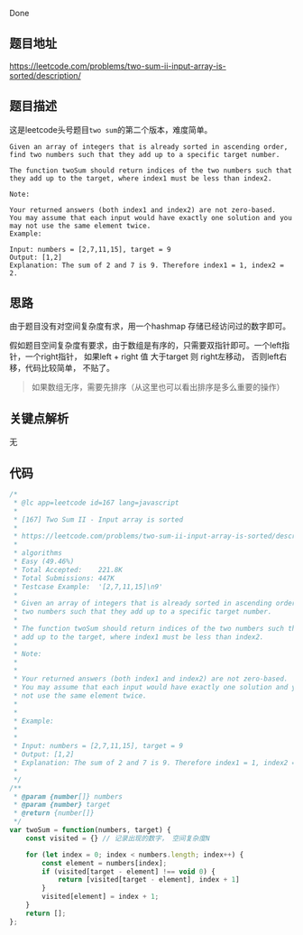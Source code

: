 Done
## 题目地址
https://leetcode.com/problems/two-sum-ii-input-array-is-sorted/description/

## 题目描述

这是leetcode头号题目`two sum`的第二个版本，难度简单。

```
Given an array of integers that is already sorted in ascending order, find two numbers such that they add up to a specific target number.

The function twoSum should return indices of the two numbers such that they add up to the target, where index1 must be less than index2.

Note:

Your returned answers (both index1 and index2) are not zero-based.
You may assume that each input would have exactly one solution and you may not use the same element twice.
Example:

Input: numbers = [2,7,11,15], target = 9
Output: [1,2]
Explanation: The sum of 2 and 7 is 9. Therefore index1 = 1, index2 = 2.

```

## 思路

由于题目没有对空间复杂度有求，用一个hashmap  存储已经访问过的数字即可。

假如题目空间复杂度有要求，由于数组是有序的，只需要双指针即可。一个left指针，一个right指针，
如果left + right 值 大于target 则 right左移动， 否则left右移，代码比较简单， 不贴了。

> 如果数组无序，需要先排序（从这里也可以看出排序是多么重要的操作）


## 关键点解析

无


## 代码

```js
/*
 * @lc app=leetcode id=167 lang=javascript
 *
 * [167] Two Sum II - Input array is sorted
 *
 * https://leetcode.com/problems/two-sum-ii-input-array-is-sorted/description/
 *
 * algorithms
 * Easy (49.46%)
 * Total Accepted:    221.8K
 * Total Submissions: 447K
 * Testcase Example:  '[2,7,11,15]\n9'
 *
 * Given an array of integers that is already sorted in ascending order, find
 * two numbers such that they add up to a specific target number.
 * 
 * The function twoSum should return indices of the two numbers such that they
 * add up to the target, where index1 must be less than index2.
 * 
 * Note:
 * 
 * 
 * Your returned answers (both index1 and index2) are not zero-based.
 * You may assume that each input would have exactly one solution and you may
 * not use the same element twice.
 * 
 * 
 * Example:
 * 
 * 
 * Input: numbers = [2,7,11,15], target = 9
 * Output: [1,2]
 * Explanation: The sum of 2 and 7 is 9. Therefore index1 = 1, index2 = 2.
 * 
 */
/**
 * @param {number[]} numbers
 * @param {number} target
 * @return {number[]}
 */
var twoSum = function(numbers, target) {
    const visited = {} // 记录出现的数字， 空间复杂度N

    for (let index = 0; index < numbers.length; index++) {
        const element = numbers[index];
        if (visited[target - element] !== void 0) {
            return [visited[target - element], index + 1]
        }
        visited[element] = index + 1;   
    }
    return [];
};


```



